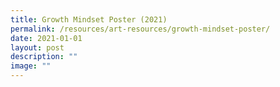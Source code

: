 ```yaml
---
title: Growth Mindset Poster (2021)
permalink: /resources/art-resources/growth-mindset-poster/
date: 2021-01-01
layout: post
description: ""
image: ""
---
```

